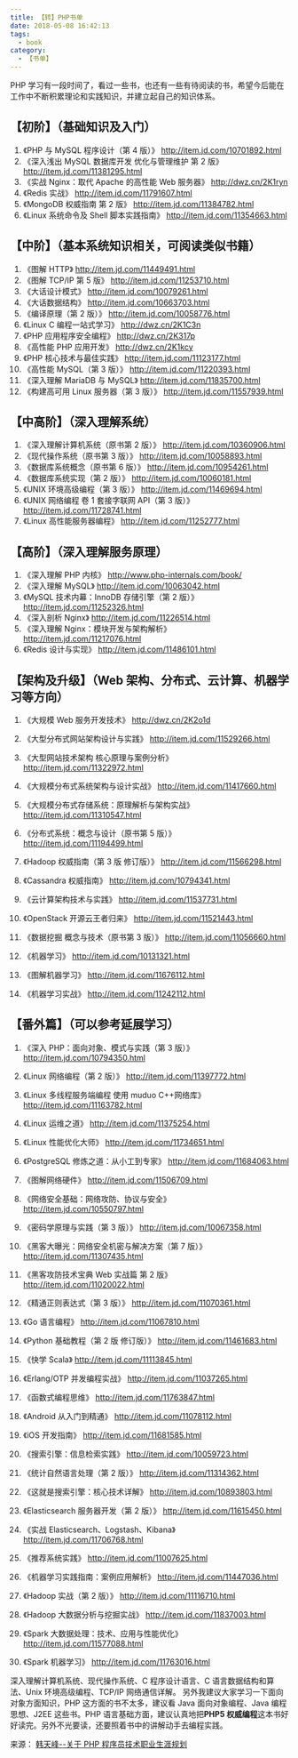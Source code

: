 ```yaml
---
title: 【转】PHP书单
date: 2018-05-08 16:42:13
tags:
  - book
category:
  - 【书单】
---
```


PHP 学习有一段时间了，看过一些书，也还有一些有待阅读的书，希望今后能在工作中不断积累理论和实践知识，并建立起自己的知识体系。

<!-- more   -->

## 【初阶】（基础知识及入门）

1.  《PHP 与 MySQL 程序设计（第 4 版）》 http://item.jd.com/10701892.html
2.  《深入浅出 MySQL 数据库开发 优化与管理维护 第 2 版》 http://item.jd.com/11381295.html
3.  《实战 Nginx：取代 Apache 的高性能 Web 服务器》 http://dwz.cn/2K1ryn
4.  《Redis 实战》 http://item.jd.com/11791607.html
5.  《MongoDB 权威指南 第 2 版》 http://item.jd.com/11384782.html
6.  《Linux 系统命令及 Shell 脚本实践指南》 http://item.jd.com/11354663.html

## 【中阶】（基本系统知识相关，可阅读类似书籍）

1.  《图解 HTTP》 http://item.jd.com/11449491.html
2.  《图解 TCP/IP 第 5 版》 http://item.jd.com/11253710.html
3.  《大话设计模式》 http://item.jd.com/10079261.html
4.  《大话数据结构》 http://item.jd.com/10663703.html
5.  《编译原理（第 2 版）》 http://item.jd.com/10058776.html
6.  《Linux C 编程一站式学习》 http://dwz.cn/2K1C3n
7.  《PHP 应用程序安全编程》 http://dwz.cn/2K317p
8.  《高性能 PHP 应用开发》 http://dwz.cn/2K1kcy
9.  《PHP 核心技术与最佳实践》 http://item.jd.com/11123177.html
10. 《高性能 MySQL（第 3 版）》 http://item.jd.com/11220393.html
11. 《深入理解 MariaDB 与 MySQL》 http://item.jd.com/11835700.html
12. 《构建高可用 Linux 服务器（第 3 版）》 http://item.jd.com/11557939.html

## 【中高阶】（深入理解系统）

1.  《深入理解计算机系统（原书第 2 版）》 http://item.jd.com/10360906.html
2.  《现代操作系统（原书第 3 版）》 http://item.jd.com/10058893.html
3.  《数据库系统概念（原书第 6 版）》 http://item.jd.com/10954261.html
4.  《数据库系统实现（第 2 版）》 http://item.jd.com/10060181.html
5.  《UNIX 环境高级编程（第 3 版）》 http://item.jd.com/11469694.html
6.  《UNIX 网络编程 卷 1 套接字联网 API（第 3 版）》 http://item.jd.com/11728741.html
7.  《Linux 高性能服务器编程》 http://item.jd.com/11252777.html

## 【高阶】（深入理解服务原理）

1.  《深入理解 PHP 内核》 http://www.php-internals.com/book/
2.  《深入理解 MySQL》 http://item.jd.com/10063042.html
3.  《MySQL 技术内幕：InnoDB 存储引擎（第 2 版）》 http://item.jd.com/11252326.html
4.  《深入剖析 Nginx》 http://item.jd.com/11226514.html
5.  《深入理解 Nginx：模块开发与架构解析》 http://item.jd.com/11217076.html
6.  《Redis 设计与实现》 http://item.jd.com/11486101.html

## 【架构及升级】（Web 架构、分布式、云计算、机器学习等方向）

1.  《大规模 Web 服务开发技术》 http://dwz.cn/2K2o1d
2.  《大型分布式网站架构设计与实践》 http://item.jd.com/11529266.html
3.  《大型网站技术架构 核心原理与案例分析》 http://item.jd.com/11322972.html
4.  《大规模分布式系统架构与设计实战》 http://item.jd.com/11417660.html
5.  《大规模分布式存储系统：原理解析与架构实战》 http://item.jd.com/11310547.html
6.  《分布式系统：概念与设计（原书第 5 版）》 http://item.jd.com/11194499.html
7.  《Hadoop 权威指南（第 3 版 修订版）》 http://item.jd.com/11566298.html
8.  《Cassandra 权威指南》 http://item.jd.com/10794341.html

9.  《云计算架构技术与实践》 http://item.jd.com/11537731.html
10. 《OpenStack 开源云王者归来》 http://item.jd.com/11521443.html

11. 《数据挖掘 概念与技术（原书第 3 版）》 http://item.jd.com/11056660.html
12. 《机器学习》 http://item.jd.com/10131321.html
13. 《图解机器学习》 http://item.jd.com/11676112.html
14. 《机器学习实战》 http://item.jd.com/11242112.html

## 【番外篇】（可以参考延展学习）

1.  《深入 PHP：面向对象、模式与实践（第 3 版）》 http://item.jd.com/10794350.html
2.  《Linux 网络编程（第 2 版）》 http://item.jd.com/11397772.html
3.  《Linux 多线程服务端编程 使用 muduo C++网络库》 http://item.jd.com/11163782.html
4.  《Linux 运维之道》 http://item.jd.com/11375254.html
5.  《Linux 性能优化大师》 http://item.jd.com/11734651.html
6.  《PostgreSQL 修炼之道：从小工到专家》 http://item.jd.com/11684063.html
7.  《图解网络硬件》 http://item.jd.com/11506709.html

8.  《网络安全基础：网络攻防、协议与安全》 http://item.jd.com/10550797.html
9.  《密码学原理与实践（第 3 版）》 http://item.jd.com/10067358.html
10. 《黑客大曝光：网络安全机密与解决方案（第 7 版）》 http://item.jd.com/11307435.html
11. 《黑客攻防技术宝典 Web 实战篇 第 2 版》 http://item.jd.com/11020022.html

12. 《精通正则表达式（第 3 版）》 http://item.jd.com/11070361.html
13. 《Go 语言编程》 http://item.jd.com/11067810.html
14. 《Python 基础教程（第 2 版 修订版）》 http://item.jd.com/11461683.html
15. 《快学 Scala》 http://item.jd.com/11113845.html
16. 《Erlang/OTP 并发编程实战》 http://item.jd.com/11037265.html
17. 《函数式编程思维》 http://item.jd.com/11763847.html
18. 《Android 从入门到精通》 http://item.jd.com/11078112.html
19. 《iOS 开发指南》 http://item.jd.com/11681585.html

20. 《搜索引擎：信息检索实践》 http://item.jd.com/10059723.html
21. 《统计自然语言处理（第 2 版）》 http://item.jd.com/11314362.html
22. 《这就是搜索引擎：核心技术详解》 http://item.jd.com/10893803.html
23. 《Elasticsearch 服务器开发（第 2 版）》 http://item.jd.com/11615450.html
24. 《实战 Elasticsearch、Logstash、Kibana》 http://item.jd.com/11706768.html

25. 《推荐系统实践》 http://item.jd.com/11007625.html
26. 《机器学习实践指南：案例应用解析》 http://item.jd.com/11447036.html
27. 《Hadoop 实战（第 2 版）》 http://item.jd.com/11116710.html
28. 《Hadoop 大数据分析与挖掘实战》 http://item.jd.com/11837003.html
29. 《Spark 大数据处理：技术、应用与性能优化》 http://item.jd.com/11577088.html
30. 《Spark 机器学习》 http://item.jd.com/11763016.html

深入理解计算机系统、现代操作系统、C 程序设计语言、C 语言数据结构和算法、Unix 环境高级编程、TCP/IP 网络通信详解。
另外我建议大家学习一下面向对象方面知识，PHP 这方面的书不太多，建议看 Java 面向对象编程、Java 编程思想、J2EE 这些书。PHP 语言基础方面，建议认真地把**PHP5 权威编程**这本书好好读完。另外不光要读，还要照着书中的讲解动手去编程实践。

来源： [韩天峰--关于 PHP 程序员技术职业生涯规划](http://rango.swoole.com/archives/570)

